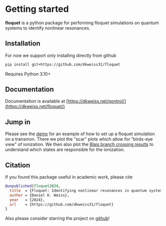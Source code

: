 # Getting started

**floquet**  is a python package for performing floquet simulations on quantum systems to identify nonlinear resonances.

## Installation

For now we support only installing directly from github
```bash
pip install git+https://github.com/dkweiss31/floquet
```

Requires Python 3.10+

## Documentation

Documentation is available at [https://dkweiss.net/qontrol/](https://dkweiss.net/floquet/)

## Jump in

Please see the [demo](https://github.com/dkweiss31/floquet/blob/main/docs/examples/transmon.ipynb) for an example of how to set up a floquet simulation on a transmon. There we plot the "scar" plots which allow for "birds-eye view" of ionization. We then also plot the [Blais branch crossing results](https://arxiv.org/abs/2402.06615) to understand which states are responsible for the ionization. 

## Citation

If you found this package useful in academic work, please cite

```bibtex
@unpublished{floquet2024,
  title  = {Floquet: Identifying nonlinear resonances in quantum systems due to parametric drives},
  author = {Daniel K. Weiss},
  year   = {2024},
  url    = {https://github.com/dkweiss31/floquet}
}
```

Also please consider starring the project on [github](https://github.com/dkweiss31/floquet/)!
